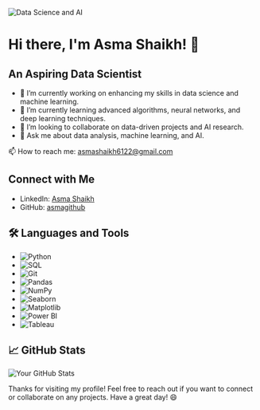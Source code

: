 ![Data Science and AI](https://github.com/asmas0000/asmas0000/assets/144702981/5de1f1c0-94e3-4f8d-84f7-eac5c9857044)  
  # Hi there, I'm Asma Shaikh! 👋

## An Aspiring Data Scientist

- 🔭 I’m currently working on enhancing my skills in data science and machine learning.
- 🌱 I’m currently learning advanced algorithms, neural networks, and deep learning techniques.
- 👯 I’m looking to collaborate on data-driven projects and AI research.
- 💬 Ask me about data analysis, machine learning, and AI.

📫 How to reach me: asmashaikh6122@gmail.com

## Connect with Me

- LinkedIn: [Asma Shaikh](https://www.linkedin.com/in/asmashk/)
- GitHub: [asmagithub](https://github.com/asmas0000)

## 🛠️ Languages and Tools

- ![Python](https://img.shields.io/badge/-Python-3776AB?style=flat-square&logo=python&logoColor=white)
- ![SQL](https://img.shields.io/badge/-SQL-336791?style=flat-square&logoColor=white)
- ![Git](https://img.shields.io/badge/-Git-F05032?style=flat-square&logo=git&logoColor=white)
- ![Pandas](https://img.shields.io/badge/-Pandas-150458?style=flat-square&logo=pandas&logoColor=white)
- ![NumPy](https://img.shields.io/badge/-NumPy-013243?style=flat-square&logo=numpy&logoColor=white)
- ![Seaborn](https://img.shields.io/badge/-Seaborn-3776AB?style=flat-square&logoColor=white)
- ![Matplotlib](https://img.shields.io/badge/-Matplotlib-3776AB?style=flat-square&logo=matplotlib&logoColor=white)
- ![Power BI](https://img.shields.io/badge/-Power%20BI-F2C811?style=flat-square&logo=power-bi&logoColor=white)
- ![Tableau](https://img.shields.io/badge/-Tableau-E97627?style=flat-square&logo=tableau&logoColor=white)


## 📈 GitHub Stats

![Your GitHub Stats](https://github-readme-stats.vercel.app/api?username=apaulgithub&show_icons=true&theme=radical)

Thanks for visiting my profile! Feel free to reach out if you want to connect or collaborate on any projects. Have a great day! 😄
